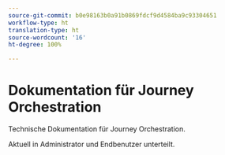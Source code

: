 ```yaml
---
source-git-commit: b0e98163b0a91b0869fdcf9d4584ba9c93304651
workflow-type: ht
translation-type: ht
source-wordcount: '16'
ht-degree: 100%

---
```

# Dokumentation für Journey Orchestration

Technische Dokumentation für Journey Orchestration.

Aktuell in Administrator und Endbenutzer unterteilt.
